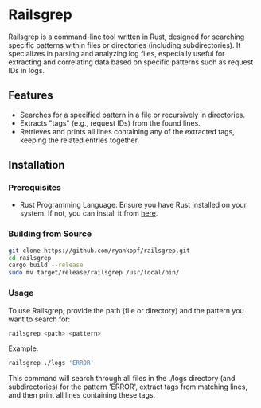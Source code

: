 # Railsgrep

Railsgrep is a command-line tool written in Rust, designed for searching specific patterns within files or directories (including subdirectories). It specializes in parsing and analyzing log files, especially useful for extracting and correlating data based on specific patterns such as request IDs in logs.

## Features

- Searches for a specified pattern in a file or recursively in directories.
- Extracts "tags" (e.g., request IDs) from the found lines.
- Retrieves and prints all lines containing any of the extracted tags, keeping the related entries together.

## Installation

### Prerequisites

- Rust Programming Language: Ensure you have Rust installed on your system. If not, you can install it from [here](https://www.rust-lang.org/tools/install).

### Building from Source

```sh
git clone https://github.com/ryankopf/railsgrep.git
cd railsgrep
cargo build --release
sudo mv target/release/railsgrep /usr/local/bin/
```

### Usage

To use Railsgrep, provide the path (file or directory) and the pattern you want to search for:

```sh
railsgrep <path> <pattern>
```

Example:

```sh
railsgrep ./logs 'ERROR'
```

This command will search through all files in the ./logs directory (and subdirectories) for the pattern 'ERROR', extract tags from matching lines, and then print all lines containing these tags.